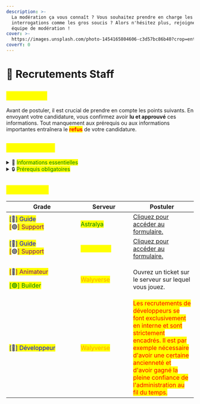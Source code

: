```yaml
---
description: >-
  La modération ça vous connaît ? Vous souhaitez prendre en charge les petites
  interrogations comme les gros soucis ? Alors n'hésitez plus, rejoignez notre
  équipe de modération !
cover: >-
  https://images.unsplash.com/photo-1454165804606-c3d57bc86b40?crop=entropy&cs=srgb&fm=jpg&ixid=M3wxOTcwMjR8MHwxfHNlYXJjaHwzfHxyZWNydWl0bWVudHxlbnwwfHx8fDE3MjQ4NzU2NTN8MA&ixlib=rb-4.0.3&q=85
coverY: 0
---
```


# 📜 Recrutements Staff

## <mark style="color:yellow;">Préambule</mark>

Avant de postuler, il est crucial de prendre en compte les points suivants. En envoyant votre candidature, vous confirmez avoir **lu et approuvé** ces informations. Tout manquement aux prérequis ou aux informations importantes entraînera le <mark style="color:red;">**refus**</mark> de votre candidature.

## <mark style="color:yellow;">Informations</mark>

<details>

<summary><span data-gb-custom-inline data-tag="emoji" data-code="1f4c3">📃</span> <mark style="color:green;">Informations essentielles</mark></summary>

* Les recrutements sont gérés par les <mark style="color:orange;">**responsables**</mark>, avec la possibilité d'une supervision par l'<mark style="color:red;">**administration**</mark> si nécessaire. [grades-staff-a-terminer.md](../divers/grades-staff-a-terminer.md "mention")
* Si votre candidature est acceptée, vous passerez une **période de test d'au moins 1 mois**.
* Il est impossible de devenir Modérateur sans avoir été Guide au préalable.
* La double modération (être membre du staff d'un autre serveur) est interdite.
* Inutile de demander constamment des nouvelles de votre candidature : **une réponse vous sera donnée en temps voulu**.
* L'utilisation d'une IA telle que ChatGPT ou le plagiat d'une candidature (d'un autre joueur, site web, etc.) entraînera un refus immédiat et non discutable. Ce comportement mènera également à une mise sur liste noire pour les recrutements futurs, avec un refus définitif, même si vous repostulez dans 10 ans.
* <mark style="background-color:red;">**Les prérequis énumérés ci-dessous sont impératifs et doivent être respectés.**</mark>

</details>

<details>

<summary><span data-gb-custom-inline data-tag="emoji" data-code="1f512">🔒</span> <mark style="color:green;">Prérequis obligatoires</mark></summary>

### <mark style="color:blue;">DEVENIR GUIDE :</mark>

* Avoir minimum **16 ans**.
* Avoir une **orthographe correcte et sans fautes**.
* Être capable de **travailler en équipe**.
* Être capable de **garder son sang froid** et de faire preuve de **diplomatie**.
* Être présent depuis au moins **3 semaines** sur le serveur.
* Posséder une **banlist** (liste des sanctions) propre.
* **Ne pas être membre du staff d'un autre serveur.**

</details>

## <mark style="color:yellow;">Candidater</mark>

<table><thead><tr><th width="176">Grade</th><th width="125">Serveur</th><th>Postuler</th></tr></thead><tbody><tr><td><mark style="color:blue;">[</mark><span data-gb-custom-inline data-tag="emoji" data-code="1f535">🔵</span><mark style="color:blue;">] Guide</mark><br><mark style="color:purple;">[</mark><span data-gb-custom-inline data-tag="emoji" data-code="1f7e3">🟣</span><mark style="color:purple;">] Support</mark></td><td><mark style="color:green;">Astralya</mark></td><td><a href="https://docs.google.com/forms/d/e/1FAIpQLScitlJh608zt6gYVL1A4jh8YR7CFXfxDtMj5TAHWZLrmgfrsg/viewform">Cliquez pour accéder au formulaire.</a></td></tr><tr><td><mark style="color:blue;">[</mark><span data-gb-custom-inline data-tag="emoji" data-code="1f535">🔵</span><mark style="color:blue;">] Guide</mark><br><mark style="color:purple;">[</mark><span data-gb-custom-inline data-tag="emoji" data-code="1f7e3">🟣</span><mark style="color:purple;">] Support</mark></td><td><mark style="color:yellow;">SwayNight</mark></td><td><a href="https://docs.google.com/forms/d/e/1FAIpQLSfGjo0oHIOfrRmhGCth5-4P0IwV2wh-YVo9t00t9G6yGYh7Tg/viewform">Cliquez pour accéder au formulaire.</a></td></tr><tr><td><p><mark style="color:purple;">[</mark><span data-gb-custom-inline data-tag="emoji" data-code="1f389">🎉</span><mark style="color:purple;">] Animateur</mark></p><p><mark style="color:green;">[🟢] Builder</mark></p></td><td><mark style="color:orange;">Walyverse</mark></td><td>Ouvrez un ticket sur le serveur sur lequel vous jouez.</td></tr><tr><td><mark style="color:blue;">[</mark><span data-gb-custom-inline data-tag="emoji" data-code="1f4d8">📘</span><mark style="color:blue;">] Développeur</mark></td><td><mark style="color:orange;">Walyverse</mark></td><td><mark style="color:red;">Les recrutements de développeurs se font exclusivement en interne et sont strictement encadrés. Il est par exemple nécessaire d'avoir une certaine ancienneté et d'avoir gagné la pleine confiance de l'administration au fil du temps.</mark></td></tr></tbody></table>
